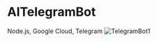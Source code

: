 # AITelegramBot
Node.js, Google Cloud, Telegram
![TelegramBot1](https://github.com/OleksandrMalishevskyi/AITelegramBot/assets/80953884/f2d7f0af-bc14-4fa5-bf62-f73f14811200)
